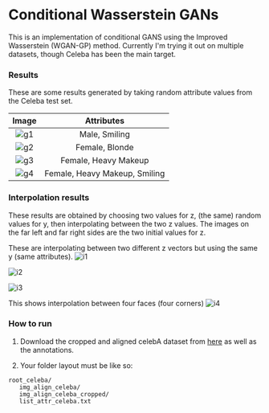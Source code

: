# Conditional Wasserstein GANs

This is an implementation of conditional GANS using the Improved Wasserstein (WGAN-GP) method.
Currently I'm trying it out on multiple datasets, though Celeba has been the main target.

### Results
These are some results generated by taking random attribute values from the Celeba test set.

| Image         | Attributes    |
|:-------------:|:-------------:|
| ![g1](https://i.imgur.com/lGnnXzq.png) | Male, Smiling  |
| ![g2](https://i.imgur.com/zfAfNI8.png) | Female, Blonde |
| ![g3](https://i.imgur.com/51rzV8s.png) | Female, Heavy Makeup |
| ![g4](https://i.imgur.com/rCYeDw2.png) | Female, Heavy Makeup, Smiling |

### Interpolation results
These results are obtained by choosing two values for z, (the same) random values for y, then
interpolating between the two z values. The images on the far left and far right sides are
the two initial values for z.


These are interpolating between two different z vectors but using the same y (same attributes).
![i1](https://i.imgur.com/Ca6nRZt.png)

![i2](https://i.imgur.com/7sxwx1a.png)

![i3](https://i.imgur.com/PaDw1RV.png)

This shows interpolation between four faces (four corners)
![i4](https://i.imgur.com/q13bJL3.png)



### How to run
1. Download the cropped and aligned celebA dataset from [here](http://mmlab.ie.cuhk.edu.hk/projects/CelebA.html)
as well as the annotations.

2. Your folder layout must be like so:
```
root_celeba/
   img_align_celeba/
   img_align_celeba_cropped/
   list_attr_celeba.txt
```
